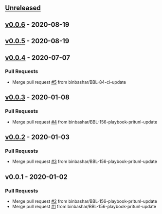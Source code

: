 <a name="unreleased"></a>
## [Unreleased]


<a name="v0.0.6"></a>
## [v0.0.6] - 2020-08-19

<a name="v0.0.5"></a>
## [v0.0.5] - 2020-08-19

<a name="v0.0.4"></a>
## [v0.0.4] - 2020-07-07
### Pull Requests
- Merge pull request [#5](https://github.com/binbashar/ansible-role-vpn-pritunl-init-values/issues/5) from binbashar/BBL-84-ci-update


<a name="v0.0.3"></a>
## [v0.0.3] - 2020-01-08
### Pull Requests
- Merge pull request [#4](https://github.com/binbashar/ansible-role-vpn-pritunl-init-values/issues/4) from binbashar/BBL-156-playbook-pritunl-update


<a name="v0.0.2"></a>
## [v0.0.2] - 2020-01-03
### Pull Requests
- Merge pull request [#3](https://github.com/binbashar/ansible-role-vpn-pritunl-init-values/issues/3) from binbashar/BBL-156-playbook-pritunl-update


<a name="v0.0.1"></a>
## v0.0.1 - 2020-01-02
### Pull Requests
- Merge pull request [#2](https://github.com/binbashar/ansible-role-vpn-pritunl-init-values/issues/2) from binbashar/BBL-156-playbook-pritunl-update
- Merge pull request [#1](https://github.com/binbashar/ansible-role-vpn-pritunl-init-values/issues/1) from binbashar/BBL-156-playbook-pritunl-update


[Unreleased]: https://github.com/binbashar/ansible-role-vpn-pritunl-init-values/compare/v0.0.6...HEAD
[v0.0.6]: https://github.com/binbashar/ansible-role-vpn-pritunl-init-values/compare/v0.0.5...v0.0.6
[v0.0.5]: https://github.com/binbashar/ansible-role-vpn-pritunl-init-values/compare/v0.0.4...v0.0.5
[v0.0.4]: https://github.com/binbashar/ansible-role-vpn-pritunl-init-values/compare/v0.0.3...v0.0.4
[v0.0.3]: https://github.com/binbashar/ansible-role-vpn-pritunl-init-values/compare/v0.0.2...v0.0.3
[v0.0.2]: https://github.com/binbashar/ansible-role-vpn-pritunl-init-values/compare/v0.0.1...v0.0.2
